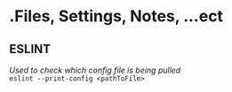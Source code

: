 # .Files, Settings, Notes, ...ect

## ESLINT
*Used to check which config file is being pulled*   
```eslint --print-config <pathToFile>```
